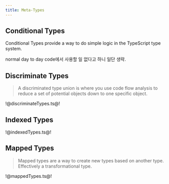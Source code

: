 ```yaml
---
title: Meta-Types
---
```


## Conditional Types

Conditional Types provide a way to do simple logic in the TypeScript type system.

normal day to day code에서 사용할 일 없다고 하니 일단 생략.

## Discriminate Types

> A discriminated type union is where you use code flow analysis to reduce a set of potential objects down to one specific object.

!@discriminateTypes.ts@!

## Indexed Types

!@indexedTypes.ts@!

## Mapped Types

> Mapped types are a way to create new types based on another type. Effectively a transformational type.

!@mappedTypes.ts@!
